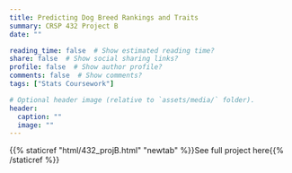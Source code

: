 ```yaml
---
title: Predicting Dog Breed Rankings and Traits
summary: CRSP 432 Project B
date: ""

reading_time: false  # Show estimated reading time?
share: false  # Show social sharing links?
profile: false  # Show author profile?
comments: false  # Show comments?
tags: ["Stats Coursework"]

# Optional header image (relative to `assets/media/` folder).
header:
  caption: ""
  image: ""
---
```


{{% staticref "html/432_projB.html" "newtab" %}}See full project here{{% /staticref %}}
